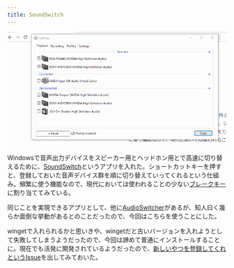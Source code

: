 ```yaml
---
title: SoundSwitch
---
```


![](/images/2020-10-06-sound-switch.gif)

Windowsで音声出力デバイスをスピーカー用とヘッドホン用とで高速に切り替えるために、[SoundSwitch](https://soundswitch.aaflalo.me/)というアプリを入れた。ショートカットキーを押すと、登録しておいた音声デバイス群を順に切り替えていってくれるという仕組み。頻繁に使う機能なので、現代においては使われることの少ない[ブレークキー](https://ja.wikipedia.org/wiki/%E3%83%96%E3%83%AC%E3%83%BC%E3%82%AF%E3%82%AD%E3%83%BC)に割り当ててみている。

同じことを実現できるアプリとして、他に[AudioSwitcher](https://audioswit.ch/er)があるが、知人曰く幾らか面倒な挙動があるとのことだったので、今回はこちらを使うことにした。

wingetで入れられるかと思いきや、wingetだと古いバージョンを入れようとして失敗してしまうようだったので、今回は諦めて普通にインストールすることに。現在でも活発に開発されているようだったので、[新しいやつを登録してくれというIssue](https://github.com/Belphemur/SoundSwitch/issues/512)を出してみておいた。
